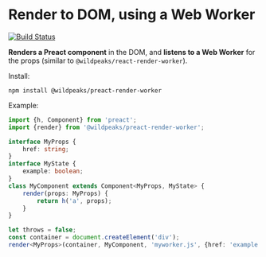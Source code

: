 # Render to DOM, using a Web Worker

[![Build Status](https://travis-ci.org/wildpeaks/package-preact-render-worker.svg?branch=master)](https://travis-ci.org/wildpeaks/package-preact-render-worker)

**Renders a Preact component** in the DOM,
and **listens to a Web Worker** for the props (similar to `@wildpeaks/react-render-worker`).

Install:

	npm install @wildpeaks/preact-render-worker

Example:
````ts
import {h, Component} from 'preact';
import {render} from '@wildpeaks/preact-render-worker';

interface MyProps {
	href: string;
}
interface MyState {
	example: boolean;
}
class MyComponent extends Component<MyProps, MyState> {
	render(props: MyProps) {
		return h('a', props);
	}
}

let throws = false;
const container = document.createElement('div');
render<MyProps>(container, MyComponent, 'myworker.js', {href: 'example'});
````

